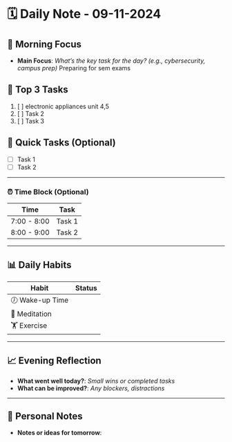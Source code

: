 # 🗓 Daily Note - 09-11-2024

## 🌅 Morning Focus
- **Main Focus**: _What’s the key task for the day? (e.g., cybersecurity, campus prep)_
Preparing for sem exams
## 📝 Top 3 Tasks
1. [ ] electronic appliances unit 4,5
2. [ ] Task 2
3. [ ] Task 3

## 📝 Quick Tasks (Optional)
- [ ] Task 1
- [ ] Task 2

---

### ⏰ Time Block (Optional)
| Time        | Task              |
| ----------- | ----------------- |
| 7:00 - 8:00 | Task 1            |
| 8:00 - 9:00 | Task 2            |

---

## 📊 Daily Habits
| Habit          | Status  |
| -------------- | ------- |
| 🕖 Wake-up Time |         |
| 🧘 Meditation  |         |
| 🏋️ Exercise    |         |

---

## 📈 Evening Reflection
- **What went well today?**: _Small wins or completed tasks_
- **What can be improved?**: _Any blockers, distractions_

---

## 📝 Personal Notes
- **Notes or ideas for tomorrow**: 

